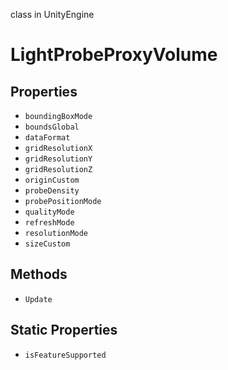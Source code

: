 class in UnityEngine
# LightProbeProxyVolume

## Properties
- `boundingBoxMode`
- `boundsGlobal`
- `dataFormat`
- `gridResolutionX`
- `gridResolutionY`
- `gridResolutionZ`
- `originCustom`
- `probeDensity`
- `probePositionMode`
- `qualityMode`
- `refreshMode`
- `resolutionMode`
- `sizeCustom`
## Methods
- `Update`
## Static Properties
- `isFeatureSupported`
